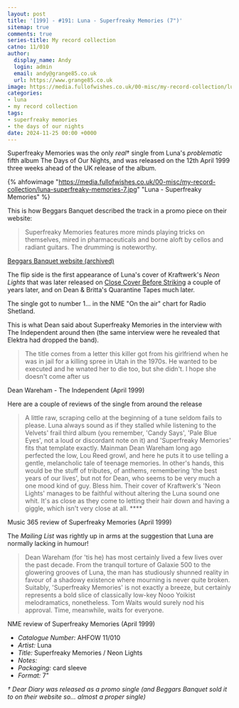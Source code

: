 ```yaml
---
layout: post
title: '[199] - #191: Luna - Superfreaky Memories (7")'
sitemap: true
comments: true
series-title: My record collection
catno: 11/010
author:
  display_name: Andy
  login: admin
  email: andy@grange85.co.uk
  url: https://www.grange85.co.uk
image: https://media.fullofwishes.co.uk/00-misc/my-record-collection/luna-superfreaky-memories-7.jpg
categories:
- luna
- my record collection
tags:
- superfreaky memories
- the days of our nights
date: 2024-11-25 00:00 +0000
---
```

Superfreaky Memories was the only _real_&dagger; single from Luna's _problematic_ fifth album The Days of Our Nights, and was released on the 12th April 1999 three weeks ahead of the UK release of the album.

{% ahfowimage "https://media.fullofwishes.co.uk/00-misc/my-record-collection/luna-superfreaky-memories-7.jpg" "Luna - Superfreaky Memories" %}

This is how Beggars Banquet described the track in a promo piece on their website:

<blockquote>
Superfreaky Memories features more minds playing tricks on themselves, mired in pharmaceuticals and borne aloft by cellos and radiant guitars. The drumming is noteworthy.
</blockquote>
<p class="caption"><a href="https://web.archive.org/web/19991009060404/http://www.beggars.com/artists/luna/luna.html">Beggars Banquet website (archived)</a></p>

The flip side is the first appearance of Luna's cover of Kraftwerk's _Neon Lights_ that was later released on [Close Cover Before Striking](/2023/01/23/my-record-collection-002-luna-close-cover-before-striking/) a couple of years later, and on Dean & Britta's Quarantine Tapes much later.

The single got to number 1... in the NME "On the air" chart for Radio Shetland.

This is what Dean said about Superfreaky Memories in the interview with The Independent around then (the same interview were he revealed that Elektra had dropped the band).

<blockquote>
The title comes from a letter this killer got from his girlfriend when he was in jail for a
killing spree in Utah in the 1970s. He wanted to be executed and he wnated
her to die too, but she didn't. I hope she doesn't come after us 
</blockquote>
<p class="caption">Dean Wareham - The Independent (April 1999)</p>

Here are a couple of reviews of the single from around the release

<blockquote>
A little raw, scraping cello at the beginning of a tune seldom fails to
please. Luna always sound as if they stalled while listening to the Velvets'
frail third album (you remember, 'Candy Says', 'Pale Blue Eyes', not a loud
or discordant note on it) and 'Superfreaky Memories' fits that template
exactly. Mainman Dean Wareham long ago perfected the low, Lou Reed growl,
and here he puts it to use telling a gentle, melancholic tale of teenage
memories. In other's hands, this would be the stuff of tributes, of anthems,
remembering 'the best years of our lives', but not for Dean, who seems to be
very much a one mood kind of guy. Bless him. Their cover of Kraftwerk's
'Neon Lights' manages to be faithful without altering the Luna sound one
whit. It's as close as they come to letting their hair down and having a
giggle, which isn't very close at all. ****
</blockquote>
<p class="caption">Music 365 review of Superfreaky Memories (April 1999)</p>

The _Mailing List_ was rightly up in arms at the suggestion that Luna are normally lacking in humour!

<blockquote>
Dean Wareham (for 'tis he) has most certainly lived a few lives over the
past decade. From the tranquil torture of Galaxie 500 to the glowering
grooves of Luna, the man has studiously shunned reality in favour of a
shadowy existence where mourning is never quite broken. Suitably,
'Superfreaky Memories' is not exactly a breeze, but certainly represents a
bold slice of classically low-key Nooo Yoikist melodramatics, nonetheless.
Tom Waits would surely nod his approval. Time, meanwhile, waits for
everyone. 
</blockquote>
<p class="caption">NME review of Superfreaky Memories (April 1999)</p>

 - *Catalogue Number:* AHFOW 11/010
 - *Artist:* Luna
 - *Title:* Superfreaky Memories / Neon Lights
 - *Notes:* 
 - *Packaging:* card sleeve 
 - *Format:* 7"



_&dagger; Dear Diary was released as a promo single (and Beggars Banquet sold it to on their website so... almost a proper single)_
